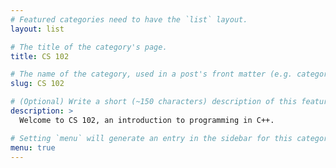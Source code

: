 ```yaml
---
# Featured categories need to have the `list` layout.
layout: list

# The title of the category's page.
title: CS 102

# The name of the category, used in a post's front matter (e.g. category: <slug>).
slug: CS 102

# (Optional) Write a short (~150 characters) description of this featured category.
description: >
  Welcome to CS 102, an introduction to programming in C++.

# Setting `menu` will generate an entry in the sidebar for this category.
menu: true
---
```

